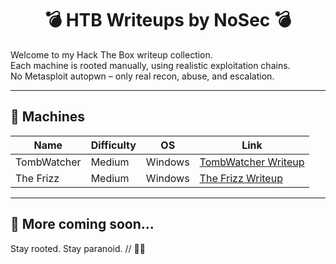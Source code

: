 <h1 align="center">💣 HTB Writeups by NoSec 💣</h1>

Welcome to my Hack The Box writeup collection.  
Each machine is rooted manually, using realistic exploitation chains.  
No Metasploit autopwn – only real recon, abuse, and escalation.

---

## 📌 Machines

| Name        | Difficulty | OS      | Link |
|-------------|------------|---------|------|
| TombWatcher | Medium     | Windows | [TombWatcher Writeup](htb_tomb_watcher_writeup.md) |
| The Frizz   | Medium     | Windows | [The Frizz Writeup](htb_the_frizz_writeup.md)     |

---

## 🚀 More coming soon...
Stay rooted. Stay paranoid. // 🕵️‍♂️